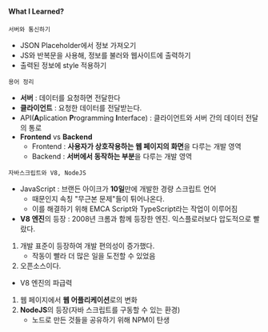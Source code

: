 #### What I Learned?
```
서버와 통신하기
```
- JSON Placeholder에서 정보 가져오기
- JS와 반복문을 사용해, 정보를 불러와 웹사이트에 출력하기
- 출력된 정보에 style 적용하기  

```
용어 정리
```
- **서버** : 데이터를 요청하면 전달한다
- **클라이언트** : 요청한 데이터를 전달받는다.
- API(**A**plication **P**rogramming **I**nterface) : 클라이언트와 서버 간의 데이터 전달의 통로
- **Frontend** vs **Backend**
    - Frontend : **사용자가 상호작용하는 웹 페이지의 화면**을 다루는 개발 영역
    - Backend : **서버에서 동작하는 부분**을 다루는 개발 영역

```
자바스크립트와 V8, NodeJS
```
- JavaScript : 브랜든 아이크가 **10일**만에 개발한 경량 스크립트 언어
    - 때문인지 속칭 "무근본 문제"들이 튀어나온다.
    - 이를 해결하기 위해 EMCA Script와 TypeScript라는 작업이 이루어짐
- **V8 엔진**의 등장 : 2008년 크롬과 함께 등장한 엔진. 익스플로러보다 압도적으로 빨랐다.
1. 개발 표준이 등장하여 개발 편의성이 증가했다.
    - 작동이 빨라 더 많은 일을 도전할 수 있었음
2. 오픈소스이다.
- V8 엔진의 파급력
1. 웹 페이지에서 **웹 어플리케이션**로의 변화
2. **NodeJS**의 등장(자바 스크립트를 구동할 수 있는 환경)
    - 노드로 만든 것들을 공유하기 위해 NPM이 탄생